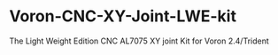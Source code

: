 # Voron-CNC-XY-Joint-LWE-kit
The Light Weight Edition CNC AL7075 XY joint Kit for Voron 2.4/Trident
